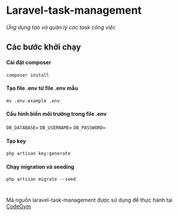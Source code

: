 # Laravel-task-management
###### Ứng dụng tạo và quản lý các task công việc

## Các bước khởi chạy

#### Cài đặt composer
``composer install``

#### Tạo file .env từ file .env mẫu
``mv .env.example .env``

#### Cấu hình biến môi trường trong file .env
``DB_DATABASE=``
``DB_USERNAME=``
``DB_PASSWORD= ``

#### Tạo key
``php artisan key:generate``

#### Chạy migration và seeding
``php artisan migrate --seed``

# 
Mã nguồn laravel-task-management được sử dụng để thực hành tại [CodeGym](https://codegym.vn)
